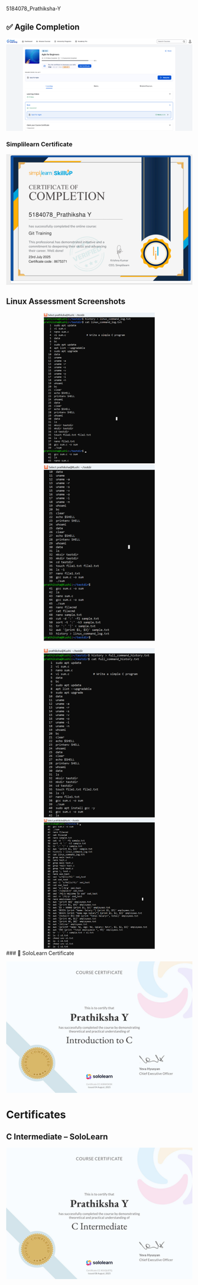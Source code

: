  5184078_Prathiksha-Y
 ## ✅ Agile Completion
![Agile Diagram](Agile.png)
### Simplilearn Certificate

![Simplilearn Certificate](Simplilearn_certificate.png)
<h2>Linux Assessment Screenshots</h2>

<div align="center">
  <img src="linux_assesment.png" width="300" />
  <img src="linux_assesment2.png" width="300" />
</div>

<br/>

<div align="center">
  <img src="linux_assesment3.png" width="300" />
  <img src="linux_assesment4.png" width="300" />
</div>
### 📜 SoloLearn Certificate

![Sololearn Certificate](C_completion/Sololearn_certificate.jpg)
# Certificates

## C Intermediate – SoloLearn

![C Intermediate Certificate](C_completion/C_intermediate_sololearn.jpg)

